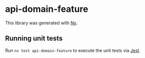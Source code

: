 # api-domain-feature

This library was generated with [Nx](https://nx.dev).

## Running unit tests

Run `nx test api-domain-feature` to execute the unit tests via [Jest](https://jestjs.io).
